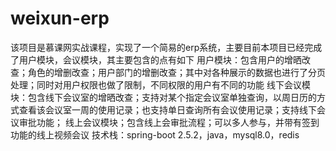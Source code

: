 # weixun-erp
该项目是慕课网实战课程，实现了一个简易的erp系统，主要目前本项目已经完成了用户模块，会议模块，其主要包含的点有如下
用户模块：包含用户的增晒改查；角色的增删改查；用户部门的增删改查；其中对各种展示的数据也进行了分页处理；同时对用户权限也做了限制，不同权限的用户有不同的功能
线下会议模块：包含线下会议室的增晒改查；支持对某个指定会议室单独查询，以周日历的方式查看该会议室一周的使用记录；也支持单日查询所有会议使用记录；支持线下会议审批功能；
线上会议模块；包含线上会审批流程；可以多人参与，并带有签到功能的线上视频会议
技术栈：spring-boot 2.5.2，java，mysql8.0，redis
